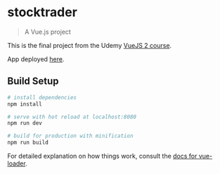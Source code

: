 # stocktrader

> A Vue.js project

This is the final project from the Udemy [VueJS 2 course](https://www.udemy.com/vuejs-2-the-complete-guide).

App deployed [here](http://andavi-stock-trader.s3-website-us-east-1.amazonaws.com/).

## Build Setup

``` bash
# install dependencies
npm install

# serve with hot reload at localhost:8080
npm run dev

# build for production with minification
npm run build
```

For detailed explanation on how things work, consult the [docs for vue-loader](http://vuejs.github.io/vue-loader).
